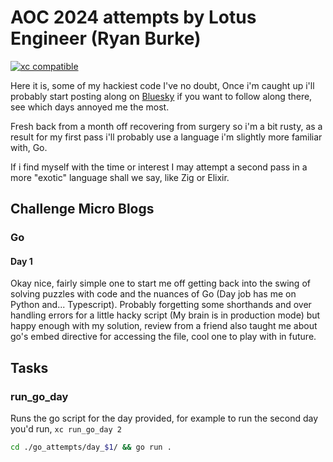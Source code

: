 # AOC 2024 attempts by Lotus Engineer (Ryan Burke)
[![xc compatible](https://xcfile.dev/badge.svg)](https://xcfile.dev)

Here it is, some of my hackiest code I've no doubt, Once i'm caught up i'll probably start posting along on [Bluesky](https://bsky.app/profile/lotus-engineer.com) if you want to follow along there, see which days annoyed me the most.

Fresh back from a month off recovering from surgery so i'm a bit rusty, as a result for my first pass i'll probably use a language i'm slightly more familiar with, Go.

If i find myself with the time or interest I may attempt a second pass in a more "exotic" language shall we say, like Zig or Elixir.

## Challenge Micro Blogs

### Go

#### Day 1

Okay nice, fairly simple one to start me off getting back into the swing of solving puzzles with code and the nuances of Go (Day job has me on Python and... Typescript). Probably forgetting some shorthands and over handling errors for a little hacky script (My brain is in production mode) but happy enough with my solution, review from a friend also taught me about go's embed directive for accessing the file, cool one to play with in future.

## Tasks

### run_go_day
Runs the go script for the day provided, for example to run the second day you'd run, `xc run_go_day 2`
```sh
cd ./go_attempts/day_$1/ && go run .
```
